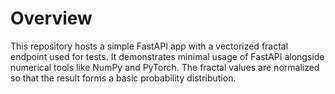 # Overview

This repository hosts a simple FastAPI app with a vectorized fractal endpoint used for tests.
It demonstrates minimal usage of FastAPI alongside numerical tools like NumPy and PyTorch.
The fractal values are normalized so that the result forms a basic probability distribution.


